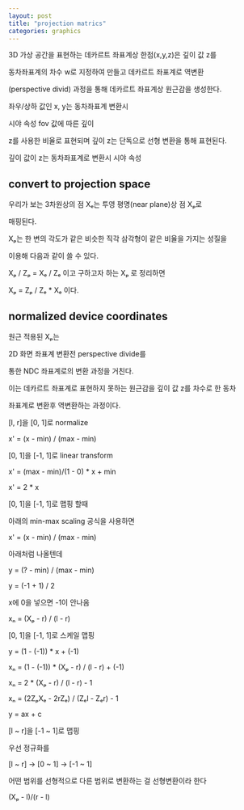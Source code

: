 ```yaml
---
layout: post
title: "projection matrics"
categories: graphics
---
```


3D 가상 공간을 표현하는 데카르트 좌표계상 한점(x,y,z)은 깊이 값 z를 

동차좌표계의 차수 w로 지정하여 만들고 데카르트 좌표계로 역변환 

(perspective divid) 과정을 통해 데카르트 좌표계상 원근감을 생성한다.








좌우/상하 값인 x, y는 동차좌표계 변환시 



시야 속성 fov 값에 따른 깊이 

z를 사용한 비율로 표현되며 깊이 z는 단독으로 선형 변환을 통해 표현된다.








깊이 값이 z는 동차좌표계로 변환시 시야 속성














## convert to projection space

우리가 보는 3차원상의 점 Xₑ는 투영 평명(near plane)상 점 Xₚ로 

매핑된다.

Xₚ는 한 변의 각도가 같은 비슷한 직각 삼각형이 같은 비율을 가지는 성질을 

이용해 다음과 같이 쓸 수 있다.

Xₚ / Zₚ = Xₑ / Zₑ 이고 구하고자 하는 Xₚ 로 정리하면

Xₚ = Zₚ / Zₑ * Xₑ 이다.


## normalized device coordinates

원근 적용된 Xₚ는 

2D 화면 좌표계 변환전 perspective divide를 

통한 NDC 좌표계로의 변환 과정을 거친다.

이는 데카르트 좌표계로 표현하지 못하는 원근감을 깊이 값 z를 차수로 한 동차 

좌표계로 변환후 역변환하는 과정이다.











[​l, r]을 [0, 1]로 normalize

x' = (x - min) / (max - min)

[0, 1]을 [-1, 1]로 linear transform

x' = (max - min)/(1 - 0) * x + min

x' = 2 * x




[0, 1]을 [-1, 1]로 맵핑 할때 

아래의 min-max scaling 공식을 사용하면

x' = (x - min) / (max - min)

아래처럼 나올텐데

y = (? - min) / (max - min)

y = (-1 + 1) / 2


x에 0을 넣으면 -1이 안나옴




xₙ = (Xₚ - r) / (l - r)

[0, 1]을 [-1, 1]로 스케일 맵핑



y = (1 - (-1)) * x + (-1)

xₙ = (1 - (-1)) * (Xₚ - r) / (l - r) + (-1)

xₙ = 2 * (Xₚ - r) / (l - r) - 1

xₙ = (2ZₚXₑ - 2rZₑ) / (Zₑl - Zₑr) - 1




y = ax + c

[l ~ r]을 [-1 ~ 1]로 맵핑


우선 정규화를 


[l ~ r] -> [0 ~ 1] -> [-1 ~ 1]


어떤 범위를 선형적으로 다른 범위로 변환하는 걸 선형변환이라 한다

(Xₚ - l)/(r - l)



